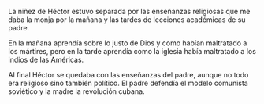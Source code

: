 La niñez de Héctor estuvo separada por las enseñanzas religiosas que me daba la monja por la mañana y las tardes de lecciones académicas de su padre.

En la mañana aprendía sobre lo justo de Dios y como habían maltratado a los mártires, pero en la tarde aprendía como la iglesia había maltratado a los indios de las Américas.

Al final Héctor se quedaba con las enseñanzas del padre, aunque no todo era religioso sino también político. El padre defendía el modelo comunista soviético y la madre la revolución cubana.

